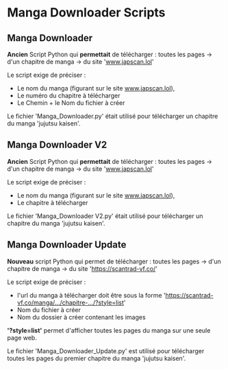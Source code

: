 # Manga Downloader Scripts

## Manga Downloader

**Ancien** Script Python qui **permettait** de télécharger : toutes les pages -> d'un chapitre de manga -> du site 'www.japscan.lol'

Le script exige de préciser :
- Le nom du manga (figurant sur le site www.japscan.lol),
- Le numéro du chapitre à télécharger
- Le Chemin + le Nom du fichier à créer

Le fichier 'Manga_Downloader.py' était utilisé pour télécharger un chapitre du manga 'jujutsu kaisen'.

## Manga Downloader V2

**Ancien** Script Python qui **permettait** de télécharger : toutes les pages -> d'un chapitre de manga -> du site 'www.japscan.lol'

Le script exige de préciser :
- Le nom du manga (figurant sur le site www.japscan.lol),
- Le chapitre à télécharger

Le fichier 'Manga_Downloader V2.py' était utilisé pour télécharger un chapitre du manga 'jujutsu kaisen'.

## Manga Downloader Update

**Nouveau** script Python qui permet de télécharger : toutes les pages -> d'un chapitre de manga -> du site 'https://scantrad-vf.co/'

Le script exige de préciser :
- l'url du manga à télécharger doit être sous la forme 'https://scantrad-vf.co/manga/.../chapitre-.../?style=list'
- Nom du fichier à créer
- Nom du dossier à créer contenant les images
  
**'?style=list'** permet d'afficher toutes les pages du manga sur une seule page web.

Le fichier 'Manga_Downloader_Update.py' est utilisé pour télécharger toutes les pages du premier chapitre du manga 'jujutsu kaisen'.
